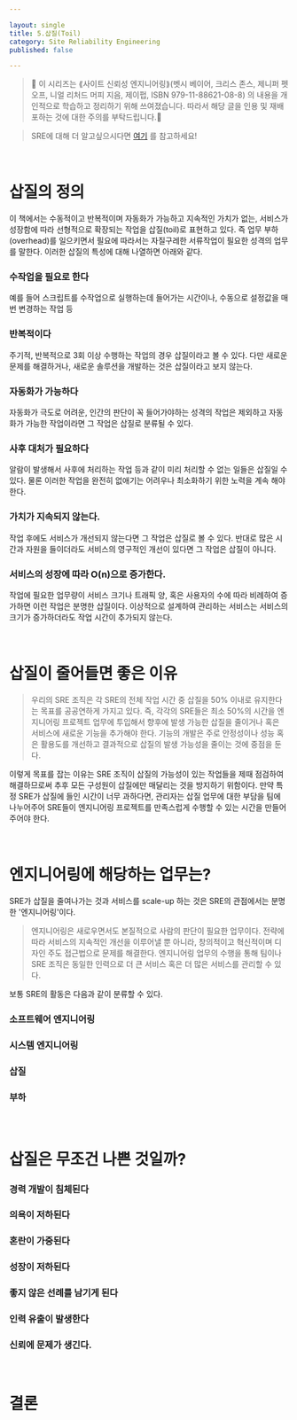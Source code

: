 ```yaml
---

layout: single
title: 5.삽질(Toil)
category: Site Reliability Engineering
published: false

---
```



>📌 이 시리즈는 ⟪사이트 신뢰성 엔지니어링⟫(벳시 베이어, 크리스 존스, 제니퍼 펫오프, 니얼 리처드 머피 지음, 제이펍, ISBN 979-11-88621-08-8) 의 내용을 개인적으로 학습하고 정리하기 위해 쓰여졌습니다. 따라서 해당 글을 인용 및 재배포하는 것에 대한 주의를 부탁드립니다.🚨

>SRE에 대해 더 알고싶으시다면 [여기](https://sre.google/) 를 참고하세요!

<br/>

# 삽질의 정의
이 책에서는 수동적이고 반복적이며 자동화가 가능하고 지속적인 가치가 없는, 서비스가 성장함에 따라 선형적으로 확장되는 작업을 삽질(toil)로 표현하고 있다. 즉 업무 부하(overhead)를 일으키면서 필요에 따라서는 자질구레한 서류작업이 필요한 성격의 업무를 말한다. 이러한 삽질의 특성에 대해 나열하면 아래와 같다.

### 수작업을 필요로 한다
예를 들어 스크립트를 수작업으로 실행하는데 들어가는 시간이나, 수동으로 설정값을 매번 변경하는 작업 등

### 반복적이다
주기적, 반복적으로 3회 이상 수행하는 작업의 경우 삽질이라고 볼 수 있다. 다만 새로운 문제를 해결하거나, 새로운 솔루션을 개발하는 것은 삽질이라고 보지 않는다.

### 자동화가 가능하다
자동화가 극도로 어려운, 인간의 판단이 꼭 들어가야하는 성격의 작업은 제외하고 자동화가 가능한 작업이라면 그 작업은 삽질로 분류될 수 있다.

### 사후 대처가 필요하다
알람이 발생해서 사후에 처리하는 작업 등과 같이 미리 처리할 수 없는 일들은 삽질일 수 있다. 물론 이러한 작업을 완전히 없애기는 어려우나 최소화하기 위한 노력을 계속 해야 한다.

### 가치가 지속되지 않는다.
작업 후에도 서비스가 개선되지 않는다면 그 작업은 삽질로 볼 수 있다. 반대로 많은 시간과 자원을 들이더라도 서비스의 영구적인 개선이 있다면 그 작업은 삽질이 아니다.

### 서비스의 성장에 따라 O(n)으로 증가한다.
작업에 필요한 업무량이 서비스 크기나 트래픽 양, 혹은 사용자의 수에 따라 비례하여 증가하면 이런 작업은 분명한 삽질이다. 이상적으로 설계하여 관리하는 서비스는 서비스의 크기가 증가하더라도 작업 시간이 추가되지 않는다.

<br/>

# 삽질이 줄어들면 좋은 이유
> 우리의 SRE 조직은 각 SRE의 전체 작업 시간 중 삽질을 50% 이내로 유지한다는 목표를 공공연하게 가지고 있다. 즉, 각각의 SRE들은 최소 50%의 시간을 엔지니어링 프로젝트 업무에 투입해서 향후에 발생 가능한 삽질을 줄이거나 혹은 서비스에 새로운 기능을 추가해야 한다. 기능의 개발은 주로 안정성이나 성능 혹은 활용도를 개선하고 결과적으로 삽질의 발생 가능성을 줄이는 것에 중점을 둔다.

이렇게 목표를 잡는 이유는 SRE 조직이 삽질의 가능성이 있는 작업들을 제때 점검하여 해결하므로써 추후 모든 구성원이 삽질에만 매달리는 것을 방지하기 위함이다. 만약 특정 SRE가 삽질에 들인 시간이 너무 과하다면, 관리자는 삽질 업무에 대한 부담을 팀에 나누어주어 SRE들이 엔지니어링 프로젝트를 만족스럽게 수행할 수 있는 시간을 만들어주어야 한다.

<br/>

# 엔지니어링에 해당하는 업무는?
SRE가 삽질을 줄여나가는 것과 서비스를 scale-up 하는 것은 SRE의 관점에서는 분명한 '엔지니어링'이다.
> 엔지니어링은 새로우면서도 본질적으로 사람의 판단이 필요한 업무이다. 전략에 따라 서비스의 지속적인 개선을 이루어낼 뿐 아니라, 창의적이고 혁신적이며 디자인 주도 접근법으로 문제를 해결한다. 엔지니어링 업무의 수행을 통해 팀이나 SRE 조직은 동일한 인력으로 더 큰 서비스 혹은 더 많은 서비스를 관리할 수 있다.

보통 SRE의 활동은 다음과 같이 분류할 수 있다.
### 소프트웨어 엔지니어링
### 시스템 엔지니어링
### 삽질
### 부하
###

<br/>

# 삽질은 무조건 나쁜 것일까?

### 경력 개발이 침체된다
### 의욕이 저하된다
### 혼란이 가중된다
### 성장이 저하된다
### 좋지 않은 선례를 남기게 된다
### 인력 유출이 발생한다
### 신뢰에 문제가 생긴다.

<br/>

# 결론
